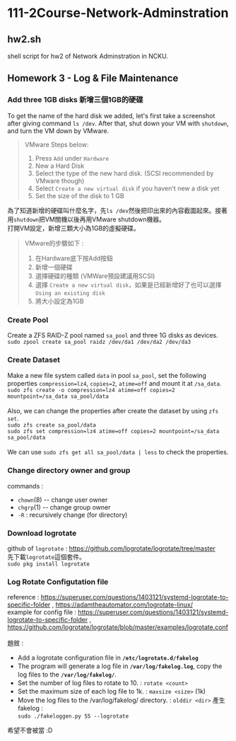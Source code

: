 # 111-2Course-Network-Adminstration

## hw2.sh
shell script for hw2 of Network Adminstration in NCKU.
## Homework 3 - Log & File Maintenance
### Add three 1GB disks 新增三個1GB的硬碟
To get the name of the hard disk we added, let's first take a screenshot after giving command `ls /dev`. After that, shut down your VM with `shutdown`, and turn the VM down by VMware.
> VMware Steps below: 
>   1) Press `Add` under `Hardware`
>   2) New a Hard Disk
>   3) Select the type of the new hard disk. (SCSI recommended by VMware though)
>   4) Select `Create a new virtual disk` if you haven't new a disk yet
>   5) Set the size of the disk to 1 GB

為了知道新增的硬碟叫什麼名字，先`ls /dev`然後把印出來的內容截圖起來。接著用`shutdown`把VM關機以後再用VMware shutdown機器。<br>
打開VM設定，新增三顆大小為1GB的虛擬硬碟。
> VMware的步驟如下 : 
>   1) 在Hardware底下按Add按鈕
>   2) 新增一個硬碟
>   3) 選擇硬碟的種類 (VMWare預設建議用SCSI)
>   4) 選擇 `Create a new virtual disk`，如果是已經新增好了也可以選擇`Using an existing disk`
>   5) 將大小設定為1GB

### Create Pool
Create a ZFS RAID-Z pool named `sa_pool` and three 1G disks as devices.<br>
`sudo zpool create sa_pool raidz /dev/da1 /dev/da2 /dev/da3`
### Create Dataset
Make a new ﬁle system called `data` in pool `sa_pool`, set the following properties `compression=lz4`, `copies=2`, `atime=off` and mount it at `/sa_data`.<br>
`sudo zfs create -o compression=lz4 atime=off copies=2 mountpoint=/sa_data sa_pool/data`<br><br>
Also, we can change the properties after create the dataset by using `zfs set`.<br>
`sudo zfs create sa_pool/data`<br>
`sudo zfs set compression=lz4 atime=off copies=2 mountpoint=/sa_data sa_pool/data`<br><br>
We can use `sudo zfs get all sa_pool/data | less` to check the properties.<br>
### Change directory owner and group
commands : <br>
- `chown`(8) -- change user owner
- `chgrp`(1) -- change group owner
- `-R` : recursively change (for directory)
### Download logrotate
github of `logrotate` : https://github.com/logrotate/logrotate/tree/master <br>
先下載`logrotate`這個套件。<br>
`sudo pkg install logrotate` <br>
### Log Rotate Configutation file
reference : https://superuser.com/questions/1403121/systemd-logrotate-to-specific-folder , https://adamtheautomator.com/logrotate-linux/<br>
example for config file : https://superuser.com/questions/1403121/systemd-logrotate-to-specific-folder , https://github.com/logrotate/logrotate/blob/master/examples/logrotate.conf <br><br>
題敘 : 
- Add a logrotate conﬁguration ﬁle in **`/etc/logrotate.d/fakelog`**
- The program will generate a log ﬁle in **`/var/log/fakelog.log`**, copy the log ﬁles to the **`/var/log/fakelog/`**.
- Set the number of log ﬁles to rotate to 10. : `rotate <count>`
- Set the maximum size of each log ﬁle to 1k. : `maxsize <size>` (1k)
- Move the log ﬁles to the /var/log/fakelog/ directory. : `olddir <dir>`
產生fakelog : <br>
`sudo ./fakeloggen.py 55 --logrotate`

希望不會被當 :D
